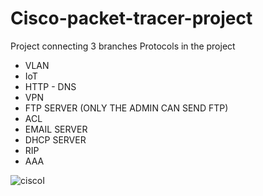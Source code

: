 # Cisco-packet-tracer-project
Project connecting 3 branches
Protocols in the project
- VLAN
- IoT
- HTTP - DNS 
- VPN
- FTP SERVER (ONLY THE ADMIN CAN SEND FTP)
- ACL 
- EMAIL SERVER
- DHCP SERVER
- RIP
- AAA

![ciscoI](https://user-images.githubusercontent.com/88317294/170928397-29149ec9-694f-4ac6-9274-312b8c7e8f88.png)
